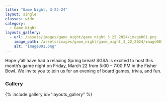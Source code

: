 ```yaml
---
title: "Game Night, 3-22-24"
layout: single
classes: wide
category:
  - Game Night
layouts_gallery:
  - url: /assets/images/game_night/game_night_3_22_2024/image001.png
    image_path: /assets/images/game_night/game_night_3_22_2024/image001.png
    alt: "image001.png"
---
```


Hope y’all have had a relaxing Spring break! SGSA is excited to host this month’s game night on Friday, March 22 from 5:00 – 7:00 PM in the Fisher Bowl. We invite you to join us for an evening of board games, trivia, and fun.

### Gallery 
{% include gallery id="layouts_gallery" %}



